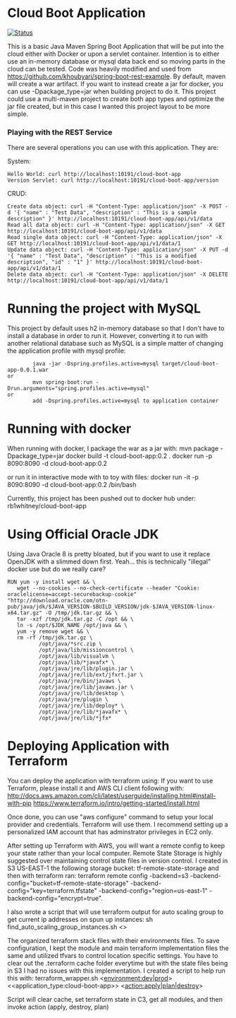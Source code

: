 # Cloud Boot Application
[![Status](https://travis-ci.org/rb1whitney/cloud-boot-app.svg?branch=master)](https://travis-ci.org/rb1whitney/cloud-boot-app)

This is a basic Java Maven Spring Boot Application that will be put into the cloud either with Docker or upon a servlet container. Intention is to either use an in-memory database or mysql data back end so moving parts in the cloud can be tested. Code was heavily modified and used from https://github.com/khoubyari/spring-boot-rest-example. By default, maven will create a war artifact. If you want to instead create a jar for docker, you can use -Dpackage_type=jar when building project to do it. This project could use a multi-maven project to create both app types and optimize the jar file created, but in this case I wanted this project layout to be more simple.

### Playing with the REST Service

There are several operations you can use with this application. They are:

System:
```
Hello World: curl http://localhost:10191/cloud-boot-app
Version Servlet: curl http://localhost:10191/cloud-boot-app/version
```

CRUD:
```
Create data object: curl -H "Content-Type: application/json" -X POST -d '{ "name" : "Test Data", "description" : "This is a sample description" }' http://localhost:10191/cloud-boot-app/api/v1/data
Read all data object: curl -H "Content-Type: application/json" -X GET http://localhost:10191/cloud-boot-app/api/v1/data
Read single data object: curl -H "Content-Type: application/json" -X GET http://localhost:10191/cloud-boot-app/api/v1/data/1
Update data object: curl -H "Content-Type: application/json" -X PUT -d '{ "name" : "Test Data", "description" : "This is a modified description", "id" : "1" }' http://localhost:10191/cloud-boot-app/api/v1/data/1
Delete data object: curl -H "Content-Type: application/json" -X DELETE http://localhost:10191/cloud-boot-app/api/v1/data/1
```

# Running the project with MySQL

This project by default uses h2 in-memory database so that I don't have to install a database in order to run it. However, converting it to run with another relational database such as MySQL is a simple matter of changing the application profile with mysql profile:

```
        java -jar -Dspring.profiles.active=mysql target/cloud-boot-app-0.0.1.war
or
        mvn spring-boot:run -Drun.arguments="spring.profiles.active=mysql"
or
        add -Dspring.profiles.active=mysql to application container
```

# Running with docker
When running with docker, I package the war as a jar with:
mvn package -Dpackage_type=jar
docker build -t cloud-boot-app:0.2 .
docker run -p 8090:8090 -d cloud-boot-app:0.2

or run it in interactive mode with to toy with files:
docker run -it -p 8090:8090 -d cloud-boot-app:0.2 /bin/bash

Currently, this project has been pushed out to docker hub under: rb1whitney/cloud-boot-app

# Using Official Oracle JDK
Using Java Oracle 8 is pretty bloated, but if you want to use it replace OpenJDK with a slimmed down first. Yeah... this is technically "illegal" docker use but do we really care?

```
RUN yum -y install wget && \
   wget --no-cookies --no-check-certificate --header "Cookie: oraclelicense=accept-securebackup-cookie" "http://download.oracle.com/otn-pub/java/jdk/$JAVA_VERSION-$BUILD_VERSION/jdk-$JAVA_VERSION-linux-x64.tar.gz" -O /tmp/jdk.tar.gz && \
   tar -xzf /tmp/jdk.tar.gz -C /opt && \
   ln -s /opt/$JDK_NAME /opt/java && \
   yum -y remove wget && \
   rm -rf /tmp/jdk.tar.gz \
          /opt/java/*src.zip \
          /opt/java/lib/missioncontrol \
          /opt/java/lib/visualvm \
          /opt/java/lib/*javafx* \
          /opt/java/jre/lib/plugin.jar \
          /opt/java/jre/lib/ext/jfxrt.jar \
          /opt/java/jre/bin/javaws \
          /opt/java/jre/lib/javaws.jar \
          /opt/java/jre/lib/desktop \
          /opt/java/jre/plugin \
          /opt/java/jre/lib/deploy* \
          /opt/java/jre/lib/*javafx* \
          /opt/java/jre/lib/*jfx*
```


# Deploying Application with Terraform
You can deploy the application with terraform using:
If you want to use Terraform, please install it and AWS CLI client following with: http://docs.aws.amazon.com/cli/latest/userguide/installing.html#install-with-pip https://www.terraform.io/intro/getting-started/install.html

Once done, you can use "aws configure" command to setup your local provider and credentials. Terraform will use them. I recommend setting up a personalized IAM account that has adminstrator privileges in EC2 only.

After setting up Terraform with AWS, you will want a remote config to keep your state rather than your local computer. Remote State Storage is highly suggested over maintaining control state files in version control. I created in S3 US-EAST-1 the following storage bucket: tf-remote-state-storage and then with terraform ran: terraform remote config -backend=s3 -backend-config="bucket=tf-remote-state-storage" -backend-config="key=terraform.tfstate" -backend-config="region=us-east-1" -backend-config="encrypt=true".

I also wrote a script that will use terraform output for auto scaling group to get current ip addresses on spun up instances: sh find_auto_scaling_group_instances.sh <>

The organized terraform stack files with their environments files. To save configuration, I kept the module and main terraform implementation files the same and utilized tfvars to control location specific settings. You have to clear out the .terraform cache folder everytime but with the state files being in S3 I had no issues with this implementation. I created a script to help run this with: terraform_wrapper.sh <<environment:dev|prod>> <<application_type:cloud-boot-app>> <<action:apply|plan|destroy>>

Script will clear cache, set terraform state in C3, get all modules, and then invoke action (apply, destroy, plan)